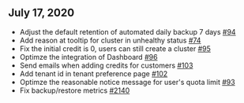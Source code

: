 ## July 17, 2020

* Adjust the default retention of automated daily backup 7 days [#94](https://github.com/pingcap/dbaas-docs/issues/94)
* Add reason at tooltip for cluster in unhealthy status [#74](https://github.com/pingcap/dbaas-docs/issues/74)
* Fix the initial credit is 0, users can still create a cluster [#95](https://github.com/pingcap/dbaas-docs/issues/95)
* Optimze the integration of Dashboard [#96](https://github.com/pingcap/dbaas-docs/issues/96)
* Send emails when adding credits for customers [#103](https://github.com/pingcap/dbaas-docs/issues/103)
* Add tenant id in tenant preference page [#102](https://github.com/pingcap/dbaas-docs/issues/102)
* Optimze the reasonable notice message for user's quota limit [#93](https://github.com/pingcap/dbaas-docs/issues/93)
* Fix backup/restore metrics [#2140](https://github.com/pingcap/dbaas/pull/2140)
